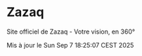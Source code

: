 # Zazaq

Site officiel de Zazaq - Votre vision, en 360°

Mis à jour le Sun Sep  7 18:25:07 CEST 2025
